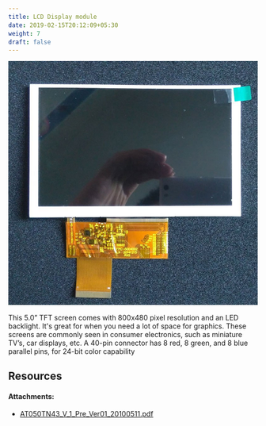 ```yaml
---
title: LCD Display module
date: 2019-02-15T20:12:09+05:30
weight: 7
draft: false
---
```


![lcd](./images/lcd.jpg "lcd")

This 5.0” TFT screen comes with 800x480 pixel resolution and an LED backlight. It's great for when you need a lot of space for graphics. These screens are commonly seen in consumer electronics, such as miniature TV’s, car displays, etc. A 40-pin connector has 8 red, 8 green, and 8 blue parallel pins, for 24-bit color capability

## Resources

#### Attachments:
+ [AT050TN43_V_1_Pre_Ver01_20100511.pdf](https://github.com/kprasadvnsi/tang-doc/releases/download/1.0.0/AT050TN43.V.1.Pre.Ver01.20100511.A050-43-TT-11._201102115899.pdf)
